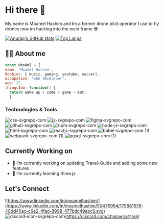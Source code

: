 # Hi there 👋

My name is Moamel Hashim and Im a former drone pilot operator
I use to fly drones now im hacking into the main frame :sunglasses:

[![Anurag's GitHub stats](https://github-readme-stats.vercel.app/api?username=moamel-hashim&show_icons=true&theme=radical)](https://github.com/anuraghazra/github-readme-stats)
[![Top Langs](https://github-readme-stats.vercel.app/api/top-langs/?username=anuraghazra&layout=compact)](https://github.com/anuraghazra/github-readme-stats)
 
## 🏄‍♂️ About me
```js 
const whoAmI = {
name: 'Moamel Hashim',
hobbies: [ music, gaming, youtube, soccer],
occupation: 'web developer',
age: 25,
thingsIdo: function() {
  return wake up + code + game + eat;
  }
```
### Technologies & Tools
![css-svgrepo-com](https://user-images.githubusercontent.com/90476994/179878981-fdf460ae-c00b-4a10-ad62-baa692cf3894.svg)
![js-svgrepo-com](https://user-images.githubusercontent.com/90476994/179879395-2c97bdc2-bcf0-494d-9a52-640999a90647.svg)
![figma-svgrepo-com](https://user-images.githubusercontent.com/90476994/179879423-7539c20e-c9a4-4fd9-94ad-32fc086d7722.svg)
![github-svgrepo-com](https://user-images.githubusercontent.com/90476994/179879428-0e51b501-1db4-44f0-acb8-2e6cb25414b7.svg)
![npm-svgrepo-com](https://user-images.githubusercontent.com/90476994/179879455-b64e6946-90e6-4477-9832-b378d4e3de66.svg)
![node-js-svgrepo-com](https://user-images.githubusercontent.com/90476994/179879475-0433a46b-fa29-4d5f-89ee-0cad24fe36e4.svg)
![html-svgrepo-com](https://user-images.githubusercontent.com/90476994/179879480-8a3fd44a-56df-4b0c-8758-08c284dd08bb.svg)
![reactjs-svgrepo-com](https://user-images.githubusercontent.com/90476994/179881245-46e07671-4a8d-4a9c-b08c-adb2ac44b2f1.svg)
![babel-svgrepo-com (1)](https://user-images.githubusercontent.com/90476994/179881024-72144cfd-bb0e-414d-b77c-7e16a29e0e7e.svg)
![webpack-svgrepo-com (1)](https://user-images.githubusercontent.com/90476994/179881025-ac2e8702-4bd7-4165-a0b4-41d54c9c981c.svg)
![pgsql-svgrepo-com (1)](https://user-images.githubusercontent.com/90476994/179881076-cfaf92de-b2a3-462c-9530-f09a1aeed71b.svg)

## Currently Working on
- 🔭 I’m currently working on updating Travel-Guide and adding some new features
- 🌱 I’m currently learning three.js

## Let's Connect
![https://www.linkedin.com/in/moamelhashim/](https://www.linkedin.com/in/moamelhashim/90476994/179881578-40dd40ac-c6e2-4fad-8998-477bdc49abc9.svg)
![discord-icon-svgrepo-com](https://user-images.githubusercontent.com/90476994/179882882-5f8fd435-c0f8-4ece-84e6-7bb9cbe66b55.svg)(https://discord.com/channels/@me)

